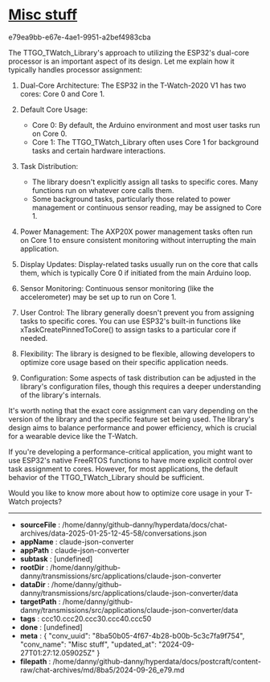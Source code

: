 # [Misc stuff](https://claude.ai/chat/8ba50b05-4f67-4b28-b00b-5c3c7fa9f754)

e79ea9bb-e67e-4ae1-9951-a2bef4983cba

 The TTGO_TWatch_Library's approach to utilizing the ESP32's dual-core processor is an important aspect of its design. Let me explain how it typically handles processor assignment:

1. Dual-Core Architecture:
   The ESP32 in the T-Watch-2020 V1 has two cores: Core 0 and Core 1.

2. Default Core Usage:
   - Core 0: By default, the Arduino environment and most user tasks run on Core 0.
   - Core 1: The TTGO_TWatch_Library often uses Core 1 for background tasks and certain hardware interactions.

3. Task Distribution:
   - The library doesn't explicitly assign all tasks to specific cores. Many functions run on whatever core calls them.
   - Some background tasks, particularly those related to power management or continuous sensor reading, may be assigned to Core 1.

4. Power Management:
   The AXP20X power management tasks often run on Core 1 to ensure consistent monitoring without interrupting the main application.

5. Display Updates:
   Display-related tasks usually run on the core that calls them, which is typically Core 0 if initiated from the main Arduino loop.

6. Sensor Monitoring:
   Continuous sensor monitoring (like the accelerometer) may be set up to run on Core 1.

7. User Control:
   The library generally doesn't prevent you from assigning tasks to specific cores. You can use ESP32's built-in functions like xTaskCreatePinnedToCore() to assign tasks to a particular core if needed.

8. Flexibility:
   The library is designed to be flexible, allowing developers to optimize core usage based on their specific application needs.

9. Configuration:
   Some aspects of task distribution can be adjusted in the library's configuration files, though this requires a deeper understanding of the library's internals.

It's worth noting that the exact core assignment can vary depending on the version of the library and the specific feature set being used. The library's design aims to balance performance and power efficiency, which is crucial for a wearable device like the T-Watch.

If you're developing a performance-critical application, you might want to use ESP32's native FreeRTOS functions to have more explicit control over task assignment to cores. However, for most applications, the default behavior of the TTGO_TWatch_Library should be sufficient.

Would you like to know more about how to optimize core usage in your T-Watch projects?

---

* **sourceFile** : /home/danny/github-danny/hyperdata/docs/chat-archives/data-2025-01-25-12-45-58/conversations.json
* **appName** : claude-json-converter
* **appPath** : claude-json-converter
* **subtask** : [undefined]
* **rootDir** : /home/danny/github-danny/transmissions/src/applications/claude-json-converter
* **dataDir** : /home/danny/github-danny/transmissions/src/applications/claude-json-converter/data
* **targetPath** : /home/danny/github-danny/transmissions/src/applications/claude-json-converter/data
* **tags** : ccc10.ccc20.ccc30.ccc40.ccc50
* **done** : [undefined]
* **meta** : {
  "conv_uuid": "8ba50b05-4f67-4b28-b00b-5c3c7fa9f754",
  "conv_name": "Misc stuff",
  "updated_at": "2024-09-27T01:27:12.059025Z"
}
* **filepath** : /home/danny/github-danny/hyperdata/docs/postcraft/content-raw/chat-archives/md/8ba5/2024-09-26_e79.md